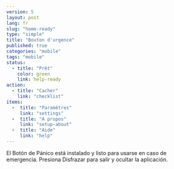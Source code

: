 ```yaml
---
version: 5
layout: post
lang: fr
slug: "home-ready"
type: "simple"
title: "Bouton d'urgence"
published: true
categories: "mobile"
tags: "mobile"
status:
  - title: "Prêt"
    color: green
    link: help-ready
action:
  - title: "Cacher"
    link: "checklist"
items:
  -  title: "Paramètres"
     link: "settings"
  -  title: "A propos"
     link: "setup-about"
  -  title: "Aide"
     link: "help"
---
```


El Botón de Pánico está instalado y listo para usarse en caso de emergencia. Presiona Disfrazar para salir y ocultar la aplicación. 
